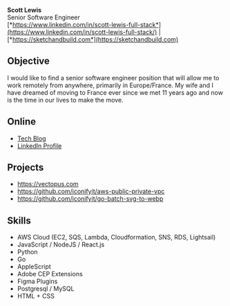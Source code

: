**Scott Lewis**  
Senior Software Engineer  
[*https://www.linkedin.com/in/scott-lewis-full-stack*](https://www.linkedin.com/in/scott-lewis-full-stack/) | [*https://sketchandbuild.com*](https://sketchandbuild.com)   

## Objective
I would like to find a senior software engineer position that will allow me to work remotely from anywhere, primarily in Europe/France. My wife and I have dreamed of moving to France ever since we met 11 years ago and now is the time in our lives to make the move.

## Online
- [Tech Blog](https://www.linkedin.com/in/scott-lewis-full-stack/)
- [LinkedIn Profile](https://www.linkedin.com/in/scott-lewis-full-stack/)

## Projects
- https://vectopus.com
- https://github.com/iconifyit/aws-public-private-vpc
- https://github.com/iconifyit/go-batch-svg-to-webp

## Skills
- AWS Cloud (EC2, SQS, Lambda, Cloudformation, SNS, RDS, Lightsail)
- JavaScript / NodeJS / React.js
- Python
- Go
- AppleScript
- Adobe CEP Extensions
- Figma Plugins
- Postgresql / MySQL
- HTML + CSS
